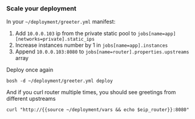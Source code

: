 ###  Scale your deployment

In your `~/deployment/greeter.yml` manifest:

1. Add `10.0.0.103` ip from the private static pool to `jobs[name=app][networks=private].static_ips`
2. Increase instances number by 1 in `jobs[name=app].instances`
3. Append `10.0.0.103:8080` to `jobs[name=router].properties.upstreams` array

Deploy once again

```
bosh -d ~/deployment/greeter.yml deploy
```

And if you curl router multiple times, you should see greetings from different upstreams

```
curl "http://{{source ~/deployment/vars && echo $eip_router}}:8080"
```
